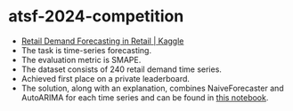 # atsf-2024-competition

- [Retail Demand Forecasting in Retail \| Kaggle](https://www.kaggle.com/competitions/atsf-winter24-hw3)
- The task is time-series forecasting.
- The evaluation metric is SMAPE.
- The dataset consists of 240 retail demand time series.
- Achieved first place on a private leaderboard.
- The solution, along with an explanation, combines NaiveForecaster and AutoARIMA for each time series and can be found in [this notebook](/solution.ipynb).
